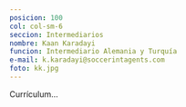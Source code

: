 ```yaml
---
posicion: 100
col: col-sm-6
seccion: Intermediarios
nombre: Kaan Karadayi
funcion: Intermediario Alemania y Turquía
e-mail: k.karadayi@soccerintagents.com
foto: kk.jpg
---
```

Currículum...
